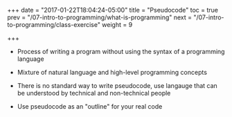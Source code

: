 +++
date = "2017-01-22T18:04:24-05:00"
title = "Pseudocode"
toc = true
prev = "/07-intro-to-programming/what-is-programming"
next = "/07-intro-to-programming/class-exercise"
weight = 9

+++

- Process of writing a program without using the syntax of a programming language

- Mixture of natural language and high-level programming concepts

- There is no standard way to write pseudocode, use langauge that can be understood by technical and non-technical people

- Use pseudocode as an "outline" for your real code
